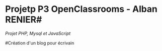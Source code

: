 # Projetp P3 OpenClassrooms - Alban RENIER#


*Projet PHP, Mysql et JavaScript*

#Création d'un blog pour écrivain


